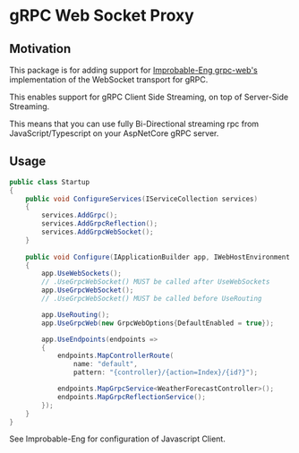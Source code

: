 # gRPC Web Socket Proxy

## Motivation
This package is for adding support for [Improbable-Eng grpc-web's](https://github.com/improbable-eng/grpc-web)
implementation of the WebSocket transport for gRPC.

This enables support for gRPC Client Side Streaming, on top of Server-Side Streaming.

This means that you can use fully Bi-Directional streaming rpc from JavaScript/Typescript on your
AspNetCore gRPC server.

## Usage

```c#
public class Startup
{
    public void ConfigureServices(IServiceCollection services)
    {    
        services.AddGrpc();
        services.AddGrpcReflection();
        services.AddGrpcWebSocket();
    }
    
    public void Configure(IApplicationBuilder app, IWebHostEnvironment env)
    {
        app.UseWebSockets();
        // .UseGrpcWebSocket() MUST be called after UseWebSockets
        app.UseGrpcWebSocket();
        // .UseGrpcWebSocket() MUST be called before UseRouting        

        app.UseRouting();
        app.UseGrpcWeb(new GrpcWebOptions{DefaultEnabled = true});

        app.UseEndpoints(endpoints =>
        {
            endpoints.MapControllerRoute(
                name: "default",
                pattern: "{controller}/{action=Index}/{id?}");

            endpoints.MapGrpcService<WeatherForecastController>();
            endpoints.MapGrpcReflectionService();
        });
    }
}
```

See Improbable-Eng for configuration of Javascript Client.